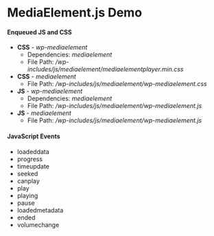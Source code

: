 MediaElement.js Demo
===================

#### Enqueued JS and CSS
* **CSS** - *wp-mediaelement*
  - Dependencies: *mediaelement*
  - File Path: */wp-includes/js/mediaelement/mediaelementplayer.min.css*
* **CSS** - *mediaelement*
  - File Path: */wp-includes/js/mediaelement/wp-mediaelement.css*
* **JS** - *wp-mediaelement*
  - Dependencies: *mediaelement*
  - File Path: */wp-includes/js/mediaelement/wp-mediaelement.js*
* **JS** - *mediaelement*
  - File Path: */wp-includes/js/mediaelement/wp-mediaelement.js*

#### JavaScript Events
* loadeddata
* progress
* timeupdate
* seeked
* canplay
* play
* playing
* pause
* loadedmetadata
* ended
* volumechange
